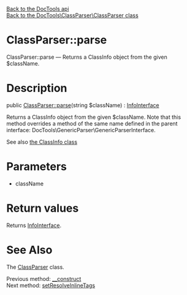 [Back to the DocTools api](https://github.com/lingtalfi/DocTools/blob/master/doc/api/DocTools.md)<br>
[Back to the DocTools\ClassParser\ClassParser class](https://github.com/lingtalfi/DocTools/blob/master/doc/api/DocTools/ClassParser/ClassParser.md)


ClassParser::parse
================



ClassParser::parse — Returns a ClassInfo object from the given $className.




Description
================


public [ClassParser::parse](https://github.com/lingtalfi/DocTools/blob/master/doc/api/DocTools/ClassParser/ClassParser/parse.md)(string $className) : [InfoInterface](https://github.com/lingtalfi/DocTools/blob/master/doc/api/DocTools/Info/InfoInterface.md)




Returns a ClassInfo object from the given $className.
Note that this method overrides a method of the same name
defined in the parent interface: DocTools\GenericParser\GenericParserInterface.

See also [the ClassInfo class](https://github.com/lingtalfi/DocTools/blob/master/doc/api/DocTools/Info/ClassInfo.md)


Parameters
================


- className

    


Return values
================

Returns [InfoInterface](https://github.com/lingtalfi/DocTools/blob/master/doc/api/DocTools/Info/InfoInterface.md).







See Also
================

The [ClassParser](https://github.com/lingtalfi/DocTools/blob/master/doc/api/DocTools/ClassParser/ClassParser.md) class.

Previous method: [__construct](https://github.com/lingtalfi/DocTools/blob/master/doc/api/DocTools/ClassParser/ClassParser/__construct.md)<br>Next method: [setResolveInlineTags](https://github.com/lingtalfi/DocTools/blob/master/doc/api/DocTools/ClassParser/ClassParser/setResolveInlineTags.md)<br>

